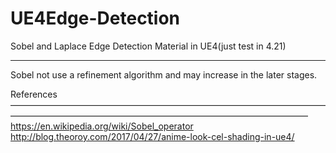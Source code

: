 # UE4Edge-Detection
Sobel and Laplace Edge Detection Material in UE4(just test in 4.21)

--------------------------------------------------------------------
Sobel not use a refinement algorithm and may increase in the later stages.


References
——————————————————————————————————————————————————————————————————————
https://en.wikipedia.org/wiki/Sobel_operator
http://blog.theoroy.com/2017/04/27/anime-look-cel-shading-in-ue4/

